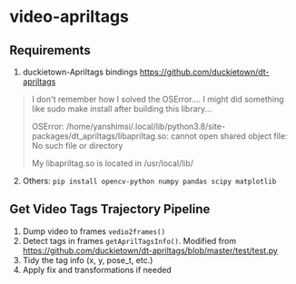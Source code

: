 # video-apriltags

## Requirements

1. duckietown-Apriltags bindings  https://github.com/duckietown/dt-apriltags

> I don't remember how I solved the  OSError.... I might did something like sudo make install after building this library...
> 
> OSError: /home/yanshimsi/.local/lib/python3.8/site-packages/dt_apriltags/libapriltag.so: cannot open shared object file: No such file or directory
> 
> My libapriltag.so is located in /usr/local/lib/

2. Others:  `pip install opencv-python numpy pandas scipy matplotlib`  

## Get Video Tags Trajectory Pipeline
1. Dump video to frames `vedio2frames()`
2. Detect tags in frames `getAprilTagsInfo()`. Modified from https://github.com/duckietown/dt-apriltags/blob/master/test/test.py
3. Tidy the tag info (x, y, pose_t, etc.)
4. Apply fix and transformations if needed